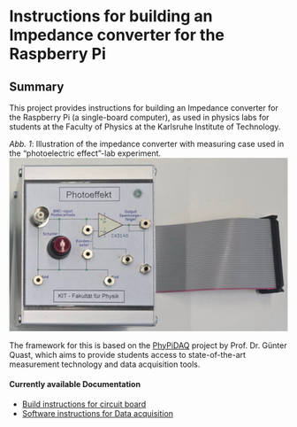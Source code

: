 # Instructions for building an Impedance converter for the Raspberry Pi

## Summary 

This project provides instructions for building an Impedance converter for the Raspberry Pi (a single-board computer), as used in physics labs for students at the Faculty of Physics at the Karlsruhe Institute of Technology.

*Abb. 1*: Illustration of the impedance converter with measuring case used in the “photoelectric effect”-lab experiment.  
                    ![Figure 1](images/Measuring_Case.png)

The framework for this is based on the [PhyPiDAQ](https://github.com/PhyPiDAQ) project by Prof. Dr. Günter Quast, which aims to provide students access to state-of-the-art measurement technology and data
acquisition tools.

#### Currently available Documentation

- [Build instructions for circuit board](docs/Hardware_instructions.md)
- [Software instructions for Data acquisition](docs/Software_instructions.md)
